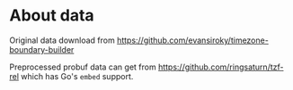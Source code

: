 # About data

Original data download from <https://github.com/evansiroky/timezone-boundary-builder>

Preprocessed probuf data can get from <https://github.com/ringsaturn/tzf-rel> which has Go's `embed` support.
